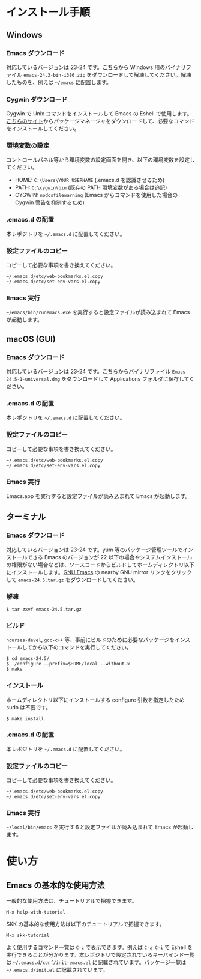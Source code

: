 インストール手順
==================

Windows
------------------

### Emacs ダウンロード
対応しているバージョンは 23-24 です。[こちら](https://ftp.gnu.org/gnu/emacs/windows/)から Windows 用のバイナリファイル `emacs-24.3-bin-i386.zip` をダウンロードして解凍してください。解凍したものを、例えば `~/emacs` に配置します。

### Cygwin ダウンロード
Cygwin で Unix コマンドをインストールして Emacs の Eshell で使用します。[こちらのサイト](https://www.cygwin.com/)からパッケージマネージャをダウンロードして、必要なコマンドをインストールしてください。

### 環境変数の設定
コントロールパネル等から環境変数の設定画面を開き、以下の環境変数を設定してください。

- HOME: `C:\Users\YOUR_USERNAME` (.emacs.d を認識させるため)
- PATH: `C:\cygwin\bin` (既存の PATH 環境変数がある場合は追記)
- CYGWIN: `nodosfilewarning` (Emacs からコマンドを使用した場合の Cygwin 警告を抑制するため)

### .emacs.d の配置
本レポジトリを `~/.emacs.d` に配置してください。

### 設定ファイルのコピー
コピーして必要な事項を書き換えてください。

	~/.emacs.d/etc/web-bookmarks.el.copy
	~/.emacs.d/etc/set-env-vars.el.copy

### Emacs 実行
`~/emacs/bin/runemacs.exe` を実行すると設定ファイルが読み込まれて Emacs が起動します。


macOS (GUI)
------------------

### Emacs ダウンロード
対応しているバージョンは 23-24 です。[こちら](http://emacsformacosx.com/)からバイナリファイル `Emacs-24.5-1-universal.dmg` をダウンロードして Applications フォルダに保存してください。

### .emacs.d の配置
本レポジトリを `~/.emacs.d` に配置してください。

### 設定ファイルのコピー
コピーして必要な事項を書き換えてください。

	~/.emacs.d/etc/web-bookmarks.el.copy
	~/.emacs.d/etc/set-env-vars.el.copy

### Emacs 実行
Emacs.app を実行すると設定ファイルが読み込まれて Emacs が起動します。


ターミナル
------------------

### Emacs ダウンロード
対応しているバージョンは 23-24 です。yum 等のパッケージ管理ツールでインストールできる Emacs のバージョンが 22 以下の場合やシステムインストールの権限がない場合などは、ソースコードからビルドしてホームディレクトリ以下にインストールします。[GNU Emacs](https://www.gnu.org/software/emacs/download.html) の nearby GNU mirror リンクをクリックして `emacs-24.5.tar.gz` をダウンロードしてください。

### 解凍

	$ tar zxvf emacs-24.5.tar.gz

### ビルド
`ncurses-devel`, `gcc-c++` 等、事前にビルドのために必要なパッケージをインストールしてから以下のコマンドを実行してください。

	$ cd emacs-24.5/
	$ ./configure --prefix=$HOME/local --without-x
	$ make

### インストール
ホームディレクトリ以下にインストールする configure 引数を指定したため sudo は不要です。

	$ make install

### .emacs.d の配置
本レポジトリを `~/.emacs.d` に配置してください。

### 設定ファイルのコピー
コピーして必要な事項を書き換えてください。

	~/.emacs.d/etc/web-bookmarks.el.copy
	~/.emacs.d/etc/set-env-vars.el.copy

### Emacs 実行
`~/local/bin/emacs` を実行すると設定ファイルが読み込まれて Emacs が起動します。


使い方
==================

Emacs の基本的な使用方法
------------------
一般的な使用方法は、チュートリアルで把握できます。

	M-x help-with-tutorial

SKK の基本的な使用方法は以下のチュートリアルで把握できます。

	M-x skk-tutorial

よく使用するコマンド一覧は `C-z` で表示できます。例えば `C-z C-i` で Eshell を実行できることが分かります。本レポジトリで設定されているキーバインド一覧は `~/.emacs.d/conf/init-emacs.el` に記載されています。パッケージ一覧は `~/.emacs.d/init.el` に記載されています。
